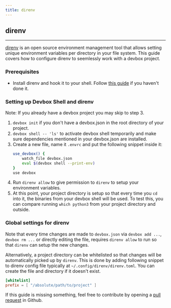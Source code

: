 ```yaml
---
title: direnv 
---
```



## direnv
___
[direnv](https://direnv.net) is an open source environment management tool that allows setting unique environment variables per directory in your file system. This guide covers how to configure direnv to seemlessly work with a devbox project.

### Prerequisites
* Install direnv and hook it to your shell. Follow [this guide](https://direnv.net/#basic-installation) if you haven't done it. 

### Setting up Devbox Shell and direnv

Note: If you already have a devbox project you may skip to step 3.

1. `devbox init` if you don't have a devbox.json in the root directory of your project.
2. `devbox shell -- 'ls'` to activate devbox shell temporarily and make sure dependencies mentioned in your devbox.json are installed.
3. Create a new file, name it `.envrc` and put the following snippet inside it:
    ```bash
    use_devbox() {
        watch_file devbox.json
        eval $(devbox shell --print-env)
    }
    use devbox
    ```
4. Run `direnv allow` to give permission to `direnv` to setup your environment variables.
5. At this point, your project directory is setup so that every time you `cd` into it, the binaries from your devbox shell will be used. To test this, you can compare running `which python3` from your project directory and outside.

### Global settings for direnv

Note that every time changes are made to `devbox.json` via `devbox add ...`, `devbox rm ...` or directly editing the file, requires `direnv allow` to run so that `direnv` can setup the new changes.

Alternatively, a project directory can be whitelisted so that changes will be automatically picked up by `direnv`. This is done by adding following snippet to direnv config file typically at `~/.config/direnv/direnv.toml`. You can create the file and directory if it doesn't exist.

```toml
[whitelist]
prefix = [ "/absolute/path/to/project" ]

```
<!-- TODO: add steps for vscode integration -->

If this guide is missing something, feel free to contribute by opening a [pull request](https://github.com/jetpack-io/devbox/pulls) in Github.